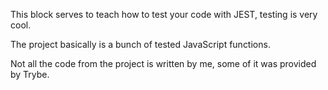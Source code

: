 This block serves to teach how to test your code with JEST, testing is very cool.

The project basically is a bunch of tested JavaScript functions.

Not all the code from the project is written by me, some of it was provided by Trybe.